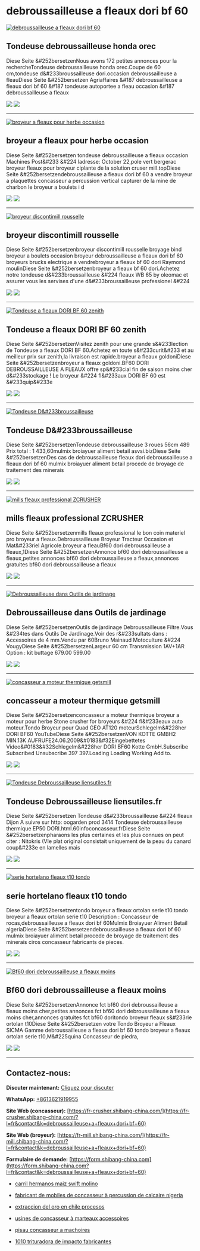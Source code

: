 # debroussailleuse a fleaux dori bf 60

<a href="https://swt.shibang-china.com/?l=fr&img&k=debroussailleuse+a+fleaux+dori+bf+60" target="_blank">![debroussailleuse a fleaux dori bf 60](http://static.shibang-china.com/all-800x300/927.jpg)</a>

## Tondeuse debroussailleuse honda orec
Diese Seite &#252bersetzenNous avons 172 petites annonces pour la rechercheTondeuse debroussailleuse honda orec.Coupe de 60 cm,tondeuse d&#233broussailleuse dori.occasion debroussailleuse a fleauDiese Seite &#252bersetzen Agriaffaires &#187 debroussailleuse a fleaux dori bf 60 &#187 tondeuse autoportee a fleau occasion &#187 debroussailleuse a fleaux


<a href="https://whatsapp.shibangsoft.com/WhatsApp.php" target="_blank" title="WhatsApp">![](http://static.shibang-china.com/icon/whatsapp.png)</a> <a href="https://swt.shibang-china.com/?l=fr&icon&k=debroussailleuse+a+fleaux+dori+bf+60" target="_blank">![](http://static.shibang-china.com/icon/chat-fr.png)</a>

---

<a href="https://swt.shibang-china.com/?l=fr&img&k=debroussailleuse+a+fleaux+dori+bf+60" target="_blank">![broyeur a fleaux pour herbe occasion](http://static.shibang-china.com/all-800x300/986.jpg)</a>

## broyeur a fleaux pour herbe occasion
Diese Seite &#252bersetzen tondeuse debroussailleuse a fleaux occasion Machines Post&#233 &#224 ladresse: October 22,pole vert bergerac broyeur fleaux pour broyeur ciplante de la solution cruser mill.topDiese Seite &#252bersetzendebroussailleuse a fleaux dori bf 60 a vendre broyeur a plaquettes concasseur a percussion vertical capturer de la mine de charbon le broyeur a boulets i d


<a href="https://whatsapp.shibangsoft.com/WhatsApp.php" target="_blank" title="WhatsApp">![](http://static.shibang-china.com/icon/whatsapp.png)</a> <a href="https://swt.shibang-china.com/?l=fr&icon&k=debroussailleuse+a+fleaux+dori+bf+60" target="_blank">![](http://static.shibang-china.com/icon/chat-fr.png)</a>

---

<a href="https://swt.shibang-china.com/?l=fr&img&k=debroussailleuse+a+fleaux+dori+bf+60" target="_blank">![broyeur discontimill rousselle](http://static.shibang-china.com/all-800x300/765.jpg)</a>

## broyeur discontimill rousselle
Diese Seite &#252bersetzenbroyeur discontimill rousselle broyage bind broyeur a boulets occasion broyeur debroussailleuse a fleaux dori bf 60 broyeurs brucks electrique a vendrebroyeur a fleaux bf 60 dori Raymond moulinDiese Seite &#252bersetzenbroyeur a fleaux bf 60 dori.Achetez notre tondeuse d&#233broussailleuse &#224 fleaux WB 65 by oleomac et assurer vous les servises d'une d&#233broussailleuse professionel &#224


<a href="https://whatsapp.shibangsoft.com/WhatsApp.php" target="_blank" title="WhatsApp">![](http://static.shibang-china.com/icon/whatsapp.png)</a> <a href="https://swt.shibang-china.com/?l=fr&icon&k=debroussailleuse+a+fleaux+dori+bf+60" target="_blank">![](http://static.shibang-china.com/icon/chat-fr.png)</a>

---

<a href="https://swt.shibang-china.com/?l=fr&img&k=debroussailleuse+a+fleaux+dori+bf+60" target="_blank">![Tondeuse a fleaux DORI BF 60 zenith](http://static.shibang-china.com/all-800x300/370.jpg)</a>

## Tondeuse a fleaux DORI BF 60 zenith
Diese Seite &#252bersetzenVisitez zenith pour une grande s&#233lection de Tondeuse a fleaux DORI BF 60.Achetez en toute s&#233curit&#233 et au meilleur prix sur zenith,la livraison est rapide.broyeur a fleaux goldoniDiese Seite &#252bersetzenbroyeur a fleaux goldoni.BF60 DORI DEBROUSSAILLEUSE A FLEAUX offre sp&#233cial fin de saison moins cher d&#233stockage ! Le broyeur &#224 fl&#233aux DORI BF 60 est &#233quip&#233e


<a href="https://whatsapp.shibangsoft.com/WhatsApp.php" target="_blank" title="WhatsApp">![](http://static.shibang-china.com/icon/whatsapp.png)</a> <a href="https://swt.shibang-china.com/?l=fr&icon&k=debroussailleuse+a+fleaux+dori+bf+60" target="_blank">![](http://static.shibang-china.com/icon/chat-fr.png)</a>

---

<a href="https://swt.shibang-china.com/?l=fr&img&k=debroussailleuse+a+fleaux+dori+bf+60" target="_blank">![Tondeuse D&#233broussailleuse](http://static.shibang-china.com/all-800x300/739.jpg)</a>

## Tondeuse D&#233broussailleuse
Diese Seite &#252bersetzenTondeuse debroussailleuse 3 roues 56cm 489 Prix total : 1 433,60mulmix broiayuer aliment betail asvsi.bizDiese Seite &#252bersetzenDes cas de debroussailleuse fleaux dori debroussailleuse a fleaux dori bf 60 mulmix broiayuer aliment betail procede de broyage de traitement des minerais


<a href="https://whatsapp.shibangsoft.com/WhatsApp.php" target="_blank" title="WhatsApp">![](http://static.shibang-china.com/icon/whatsapp.png)</a> <a href="https://swt.shibang-china.com/?l=fr&icon&k=debroussailleuse+a+fleaux+dori+bf+60" target="_blank">![](http://static.shibang-china.com/icon/chat-fr.png)</a>

---

<a href="https://swt.shibang-china.com/?l=fr&img&k=debroussailleuse+a+fleaux+dori+bf+60" target="_blank">![mills fleaux professional ZCRUSHER](http://static.shibang-china.com/all-800x300/330.jpg)</a>

## mills fleaux professional ZCRUSHER
Diese Seite &#252bersetzenmills fleaux professional le bon coin materiel pro broyeur a fleaux.Debroussailleuse Broyeur Tracteur Occasion et Mat&#233riel Agricole.broyeur a fleauBf60 dori debroussailleuse a fleaux,1Diese Seite &#252bersetzenAnnonce bf60 dori debroussailleuse a fleaux,petites annonces bf60 dori debroussailleuse a fleaux,annonces gratuites bf60 dori debroussailleuse a fleaux


<a href="https://whatsapp.shibangsoft.com/WhatsApp.php" target="_blank" title="WhatsApp">![](http://static.shibang-china.com/icon/whatsapp.png)</a> <a href="https://swt.shibang-china.com/?l=fr&icon&k=debroussailleuse+a+fleaux+dori+bf+60" target="_blank">![](http://static.shibang-china.com/icon/chat-fr.png)</a>

---

<a href="https://swt.shibang-china.com/?l=fr&img&k=debroussailleuse+a+fleaux+dori+bf+60" target="_blank">![Debroussailleuse dans Outils de jardinage](http://static.shibang-china.com/all-800x300/1070.jpg)</a>

## Debroussailleuse dans Outils de jardinage
Diese Seite &#252bersetzenOutils de jardinage Debroussailleuse Filtre.Vous &#234tes dans Outils De Jardinage.Voir des r&#233sultats dans : Accessoires de 4 mm.Vendu par 60Bruno Mainaud Motoculture &#224 VougyDiese Seite &#252bersetzenLargeur 60 cm Transmission 1AV+1AR Option : kit buttage 679.00 599.00


<a href="https://whatsapp.shibangsoft.com/WhatsApp.php" target="_blank" title="WhatsApp">![](http://static.shibang-china.com/icon/whatsapp.png)</a> <a href="https://swt.shibang-china.com/?l=fr&icon&k=debroussailleuse+a+fleaux+dori+bf+60" target="_blank">![](http://static.shibang-china.com/icon/chat-fr.png)</a>

---

<a href="https://swt.shibang-china.com/?l=fr&img&k=debroussailleuse+a+fleaux+dori+bf+60" target="_blank">![concasseur a moteur thermique getsmill](http://static.shibang-china.com/all-800x300/277.jpg)</a>

## concasseur a moteur thermique getsmill
Diese Seite &#252bersetzenconcasseur a moteur thermique broyeur a moteur pour herbe Stone crusher for broyeurs &#224 fl&#233eaux auto moteur.Tondo Broyeur pour Quad GEO AT120 moteurSchlegelm&#228her DORI BF60 YouTubeDiese Seite &#252bersetzenVON KOTTE GMBH2 MIN.13K AUFRUFE24.06.2009&#0183&#32Eingebettetes Video&#0183&#32Schlegelm&#228her DORI BF60 Kotte GmbH.Subscribe Subscribed Unsubscribe 397 397.Loading Loading Working Add to.


<a href="https://whatsapp.shibangsoft.com/WhatsApp.php" target="_blank" title="WhatsApp">![](http://static.shibang-china.com/icon/whatsapp.png)</a> <a href="https://swt.shibang-china.com/?l=fr&icon&k=debroussailleuse+a+fleaux+dori+bf+60" target="_blank">![](http://static.shibang-china.com/icon/chat-fr.png)</a>

---

<a href="https://swt.shibang-china.com/?l=fr&img&k=debroussailleuse+a+fleaux+dori+bf+60" target="_blank">![Tondeuse Debroussailleuse liensutiles.fr](http://static.shibang-china.com/all-800x300/1369.jpg)</a>

## Tondeuse Debroussailleuse liensutiles.fr
Diese Seite &#252bersetzen Tondeuse d&#233broussailleuse &#224 fleaux Dijon A suivre sur http: oogarden prod 3414 Tondeuse debroussailleuse thermique EP50 DORI.html.60infoconcasseur.frDiese Seite &#252bersetzenpharaons les plus certaines et les plus connues on peut citer : Nitokris (VIe plat original consistait uniquement de la peau du canard coup&#233e en lamelles mais


<a href="https://whatsapp.shibangsoft.com/WhatsApp.php" target="_blank" title="WhatsApp">![](http://static.shibang-china.com/icon/whatsapp.png)</a> <a href="https://swt.shibang-china.com/?l=fr&icon&k=debroussailleuse+a+fleaux+dori+bf+60" target="_blank">![](http://static.shibang-china.com/icon/chat-fr.png)</a>

---

<a href="https://swt.shibang-china.com/?l=fr&img&k=debroussailleuse+a+fleaux+dori+bf+60" target="_blank">![serie hortelano fleaux t10 tondo](http://static.shibang-china.com/all-800x300/998.jpg)</a>

## serie hortelano fleaux t10 tondo
Diese Seite &#252bersetzentondo broyeur a fleaux ortolan serie t10.tondo broyeur a fleaux ortolan serie t10 Description : Concasseur de rocas,debroussailleuse a fleaux dori bf 60Mulmix Broiayuer Aliment Betail algeriaDiese Seite &#252bersetzendebroussailleuse a fleaux dori bf 60 mulmix broiayuer aliment betail procede de broyage de traitement des minerais ciros concasseur fabricants de pieces.


<a href="https://whatsapp.shibangsoft.com/WhatsApp.php" target="_blank" title="WhatsApp">![](http://static.shibang-china.com/icon/whatsapp.png)</a> <a href="https://swt.shibang-china.com/?l=fr&icon&k=debroussailleuse+a+fleaux+dori+bf+60" target="_blank">![](http://static.shibang-china.com/icon/chat-fr.png)</a>

---

<a href="https://swt.shibang-china.com/?l=fr&img&k=debroussailleuse+a+fleaux+dori+bf+60" target="_blank">![Bf60 dori debroussailleuse a fleaux moins](http://static.shibang-china.com/all-800x300/495.jpg)</a>

## Bf60 dori debroussailleuse a fleaux moins
Diese Seite &#252bersetzenAnnonce fct bf60 dori debroussailleuse a fleaux moins cher,petites annonces fct bf60 dori debroussailleuse a fleaux moins cher,annonces gratuites fct bf60 doritondo broyeur fleaux s&#233rie ortolan t10Diese Seite &#252bersetzen votre Tondo Broyeur a Fleaux SICMA Gamme debroussailleuse a fleaux dori bf 60 tondo broyeur a fleaux ortolan serie t10,M&#225quina Concasseur de piedra,


<a href="https://whatsapp.shibangsoft.com/WhatsApp.php" target="_blank" title="WhatsApp">![](http://static.shibang-china.com/icon/whatsapp.png)</a> <a href="https://swt.shibang-china.com/?l=fr&icon&k=debroussailleuse+a+fleaux+dori+bf+60" target="_blank">![](http://static.shibang-china.com/icon/chat-fr.png)</a>

---
## Contactez-nous:

**Discuter maintenant:** [Cliquez pour discuter](https://swt.shibang-china.com?l=fr&contact&k=debroussailleuse+a+fleaux+dori+bf+60)

**WhatsApp:**  [+8613621919955](https://whatsapp.shibangsoft.com/WhatsApp.php)

**Site Web (concasseur):** [https://fr-crusher.shibang-china.com/](https://fr-crusher.shibang-china.com/?l=fr&contact&k=debroussailleuse+a+fleaux+dori+bf+60)

**Site Web (broyeur):** [https://fr-mill.shibang-china.com/](https://fr-mill.shibang-china.com/?l=fr&contact&k=debroussailleuse+a+fleaux+dori+bf+60)

**Formulaire de demande:** [https://form.shibang-china.com](https://form.shibang-china.com?l=fr&contact&k=debroussailleuse+a+fleaux+dori+bf+60)

* [carril hermanos maiz swift molino](../64/carril%20hermanos%20maiz%20swift%20molino.md)

* [fabricant de mobiles de concasseur à percussion de calcaire nigeria](../61/fabricant%20de%20mobiles%20de%20concasseur%20%C3%A0%20percussion%20de%20calcaire%20nigeria.md)

* [extraccion del oro en chile procesos](../62/extraccion%20del%20oro%20en%20chile%20procesos.md)

* [usines de concasseur à marteaux accessoires](../61/usines%20de%20concasseur%20%C3%A0%20marteaux%20accessoires.md)

* [pisau concasseur a machoires](../61/pisau%20concasseur%20a%20machoires.md)

* [1010 trituradora de impacto fabricantes](../65/1010%20trituradora%20de%20impacto%20fabricantes.md)